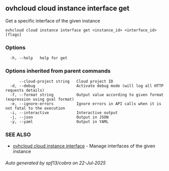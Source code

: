 ## ovhcloud cloud instance interface get

Get a specific interface of the given instance

```
ovhcloud cloud instance interface get <instance_id> <interface_id> [flags]
```

### Options

```
  -h, --help   help for get
```

### Options inherited from parent commands

```
      --cloud-project string   Cloud project ID
  -d, --debug                  Activate debug mode (will log all HTTP requests details)
  -f, --format string          Output value according to given format (expression using gval format)
  -e, --ignore-errors          Ignore errors in API calls when it is not fatal to the execution
  -i, --interactive            Interactive output
  -j, --json                   Output in JSON
  -y, --yaml                   Output in YAML
```

### SEE ALSO

* [ovhcloud cloud instance interface](ovhcloud_cloud_instance_interface.md)	 - Manage interfaces of the given instance

###### Auto generated by spf13/cobra on 22-Jul-2025
